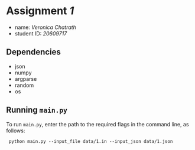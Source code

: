 # Assignment *1*

- name: *Veronica Chatrath*
- student ID: *20609717*

## Dependencies

- json
- numpy
- argparse
- random
- os

## Running `main.py`

To run `main.py`, enter the path to the required flags in the command line, as follows:

``` python main.py --input_file data/1.in --input_json data/1.json```

